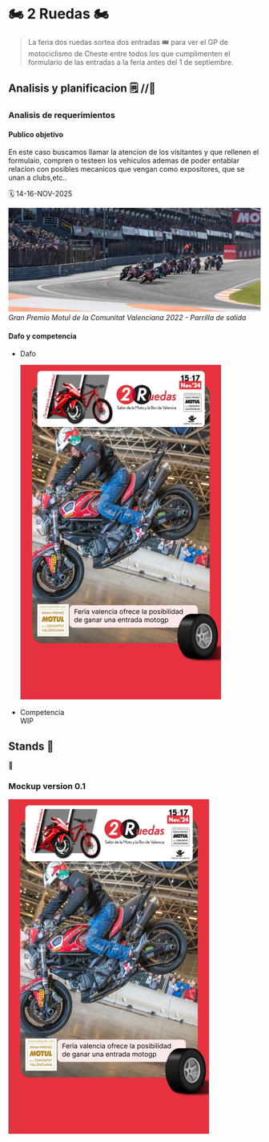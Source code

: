 # 🏍️ 2 Ruedas 🏍️

> La feria dos ruedas sortea dos entradas 🎟️ para ver el GP de motociclismo de Cheste entre todos los que cumplimenten el formulario de las entradas a la feria antes del 1 de septiembre.
>

## Analisis y planificacion 🗒️ //🏁

### Analisis de requerimientos

#### Publico objetivo

En este caso buscamos llamar la atencion de los visitantes y que rellenen el formulaio, compren o testeen los vehiculos ademas de poder entablar relacion con posibles mecanicos que vengan como expositores, que se unan a clubs,etc..

 🗓️ 14-16-NOV-2025	 

 ![motul](../images/motogp-motul.jpg)
        <i>Gran Premio Motul de la Comunitat Valenciana 2022 - Parrilla de salida</i>


#### Dafo y competencia

 - Dafo  

    ![test](../images/2ruedsPreview.png)

 - Competencia  
    WIP


## Stands 🔧
🔧


### Mockup version 0.1
![2 rUEDAS](../images/2ruedsPreview.png)